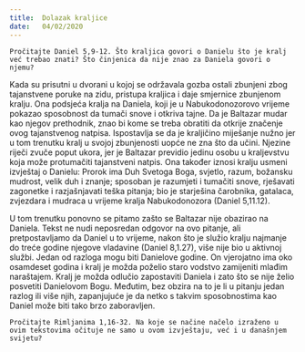 ```yaml
---
title:  Dolazak kraljice
date:   04/02/2020
---
```


`Pročitajte Daniel 5,9-12. Što kraljica govori o Danielu što je kralj već trebao znati? Što činjenica da nije znao za Daniela govori o njemu?`

Kada su prisutni u dvorani u kojoj se održavala gozba ostali zbunjeni zbog tajanstvene poruke na zidu, pristupa kraljica i daje smjernice zbunjenom kralju. Ona podsjeća kralja na Daniela, koji je u Nabukodonozorovo vrijeme pokazao sposobnost da tumači snove i otkriva tajne. Da je Baltazar mudar kao njegov prethodnik, znao bi kome se treba obratiti da otkrije značenje ovog tajanstvenog natpisa. Ispostavlja se da je kraljičino miješanje nužno jer u tom trenutku kralj u svojoj zbunjenosti uopće ne zna što da učini. Njezine riječi zvuče poput ukora, jer je Baltazar previdio jedinu osobu u kraljevstvu koja može protumačiti tajanstveni natpis. Ona također iznosi kralju usmeni izvještaj o Danielu: Prorok ima Duh Svetoga Boga, svjetlo, razum, božansku mudrost, velik duh i znanje; sposoban je razumjeti i tumačiti snove, rješavati zagonetke i razjašnjavati teška pitanja; bio je starješina čarobnika, gatalaca, zvjezdara i mudraca u vrijeme kralja Nabukodonozora (Daniel 5,11.12).

U tom trenutku ponovno se pitamo zašto se Baltazar nije obazirao na Daniela. Tekst ne nudi neposredan odgovor na ovo pitanje, ali pretpostavljamo da Daniel u to vrijeme, nakon što je služio kralju najmanje do treće godine njegove vladavine (Daniel 8,1.27), više nije bio u aktivnoj službi. Jedan od razloga mogu biti Danielove godine. On vjerojatno ima oko osamdeset godina i kralj je možda poželio staro vodstvo zamijeniti mlađim naraštajem. Kralj je možda odlučio zapostaviti Daniela i zato što se nije želio posvetiti Danielovom Bogu. Međutim, bez obzira na to je li u pitanju jedan razlog ili više njih, zapanjujuće je da netko s takvim sposobnostima kao Daniel može biti tako brzo zaboravljen.

`Pročitajte Rimljanima 1,16-32. Na koje se načine načelo izraženo u ovim tekstovima očituje ne samo u ovom izvještaju, već i u današnjem svijetu?`
